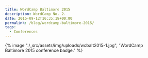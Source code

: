 ```yaml
---
title: WordCamp Baltimore 2015
description: WordCamp No. 2.
date: 2015-09-12T10:35:18+00:00
permalink: /blog/wordcamp-baltimore-2015/
tags:
  - Conferences
---
```


{% image "./_src/assets/img/uploads/wcbalt2015-1.jpg", "WordCamp Baltimore 2015 conference badge." %}
